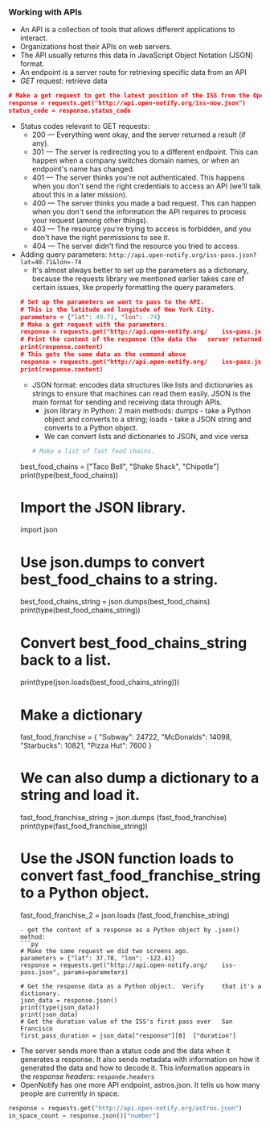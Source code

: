 ### Working with APIs
- An API is a collection of tools that allows different applications to interact.
- Organizations host their APIs on web servers.
- The API usually returns this data in JavaScript Object Notation (JSON) format. 
- An endpoint is a server route for retrieving specific data from an API
- *GET* request: retrieve data
```json
# Make a get request to get the latest position of the ISS from the OpenNotify API.
response = requests.get("http://api.open-notify.org/iss-now.json")
status_code = response.status_code
```
- Status codes relevant to GET requests:
    - 200 — Everything went okay, and the server returned a result (if any).
    - 301 — The server is redirecting you to a different endpoint. This can happen when a company switches domain names, or when an endpoint's name has changed.
    - 401 — The server thinks you're not authenticated. This happens when you don't send the right credentials to access an API (we'll talk about this in a later mission).
    - 400 — The server thinks you made a bad request. This can happen when you don't send the information the API requires to process your request (among other things).
    - 403 — The resource you're trying to access is forbidden, and you don't have the right permissions to see it.
    - 404 — The server didn't find the resource you tried to access.
- Adding query parameters: `http://api.open-notify.org/iss-pass.json?lat=40.71&lon=-74`
    - It's almost always better to set up the parameters as a dictionary, because the requests library we mentioned earlier takes care of certain issues, like properly formatting the query parameters.
    ```json
    # Set up the parameters we want to pass to the API.
    # This is the latitude and longitude of New York City.
    parameters = {"lat": 40.71, "lon": -74}
    # Make a get request with the parameters.
    response = requests.get("http://api.open-notify.org/    iss-pass.json", params=parameters)
    # Print the content of the response (the data the   server returned)
    print(response.content)
    # This gets the same data as the command above
    response = requests.get("http://api.open-notify.org/    iss-pass.json?lat=40.71&lon=-74")
    print(response.content)
    ```
    - JSON format: encodes data structures like lists and dictionaries as strings to ensure that machines can read them easily. JSON is the main format for sending and receiving data through APIs.
        - json library in Python: 2 main methods: dumps - take a Python object and converts to a string; loads - take a JSON string and converts to a Python object.
        - We can convert lists and dictionaries to JSON, and vice versa
        ```py
        # Make a list of fast food chains.
    best_food_chains = ["Taco Bell", "Shake Shack",     "Chipotle"]
    print(type(best_food_chains))
    # Import the JSON library.
    import json
    # Use json.dumps to convert best_food_chains to a   string.
    best_food_chains_string = json.dumps(best_food_chains)
    print(type(best_food_chains_string))
    # Convert best_food_chains_string back to a list.
    print(type(json.loads(best_food_chains_string)))
    # Make a dictionary
    fast_food_franchise = {
        "Subway": 24722,
        "McDonalds": 14098,
        "Starbucks": 10821,
        "Pizza Hut": 7600
    }
    # We can also dump a dictionary to a string and load    it.
    fast_food_franchise_string = json.dumps (fast_food_franchise)
    print(type(fast_food_franchise_string))
    # Use the JSON function loads to convert    fast_food_franchise_string to a Python object.
    fast_food_franchise_2 = json.loads  (fast_food_franchise_string)
    ```
    - get the content of a response as a Python object by .json() method:
    ```py
    # Make the same request we did two screens ago.
    parameters = {"lat": 37.78, "lon": -122.41}
    response = requests.get("http://api.open-notify.org/    iss-pass.json", params=parameters)

    # Get the response data as a Python object.  Verify     that it's a dictionary.
    json_data = response.json()
    print(type(json_data))
    print(json_data)
    # Get the duration value of the ISS's first pass over   San Francisco 
    first_pass_duration = json_data["response"][0]  ["duration"]

- The server sends more than a status code and the data when it generates a response. It also sends metadata with information on how it generated the data and how to decode it. This information appears in the *response headers*: `responde.headers`
- OpenNotify has one more API endpoint, astros.json. It tells us how many people are currently in space.
```py
response = requests.get("http://api.open-notify.org/astros.json")
in_space_count = response.json()["number"]
```
